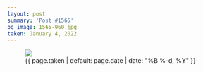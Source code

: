 ```yaml
---
layout: post
summary: 'Post #1565'
og_image: 1565-960.jpg
taken: January 4, 2022
---
```


<figure class="post">
<img sizes="(min-width: 700px) 50vw, calc(100vw - 2rem)" src="{{ site.assets_url }}/1565-480.jpg" srcset="{{ site.assets_url }}/1565-240.jpg 240w, {{ site.assets_url }}/1565-480.jpg 480w, {{ site.assets_url }}/1565-720.jpg 720w, {{ site.assets_url }}/1565-960.jpg 960w"/>
<figcaption>
<time>{{ page.taken | default: page.date | date: "%B %-d, %Y" }}</time>
</figcaption>
</figure>
